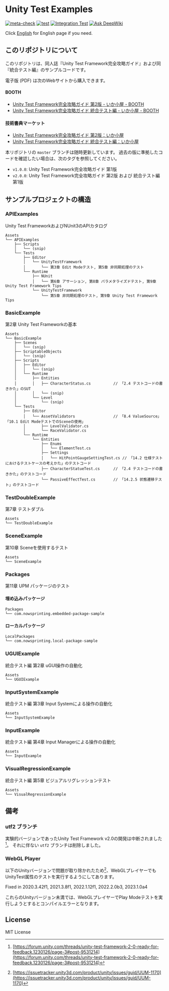 # Unity Test Examples

[![meta-check](https://github.com/nowsprinting/UnityTestExamples/actions/workflows/metacheck.yml/badge.svg)](https://github.com/nowsprinting/UnityTestExamples/actions/workflows/metacheck.yml)
[![test](https://github.com/nowsprinting/UnityTestExamples/actions/workflows/test.yml/badge.svg)](https://github.com/nowsprinting/UnityTestExamples/actions/workflows/test.yml)
[![Integration Test](https://github.com/nowsprinting/UnityTestExamples/actions/workflows/test-integration.yml/badge.svg)](https://github.com/nowsprinting/UnityTestExamples/actions/workflows/test-integration.yml)
[![Ask DeepWiki](https://deepwiki.com/badge.svg)](https://deepwiki.com/nowsprinting/UnityTestExamples)

Click [English](./README_en.md) for English page if you need.



## このリポジトリについて

このリポジトリは、同人誌『Unity Test Framework完全攻略ガイド』および同『統合テスト編』のサンプルコードです。

電子版 (PDF) は次のWebサイトから購入できます。

#### BOOTH
- [Unity Test Framework完全攻略ガイド 第2版 - いか小屋 - BOOTH](https://ikagoya.booth.pm/items/3139036)
- [Unity Test Framework完全攻略ガイド 統合テスト編 - いか小屋 - BOOTH](https://ikagoya.booth.pm/items/4807367)

#### 技術書典マーケット
- [Unity Test Framework完全攻略ガイド 第2版：いか小屋](https://techbookfest.org/product/5936401533108224)
- [Unity Test Framework完全攻略ガイド 統合テスト編：いか小屋](https://techbookfest.org/product/p5zcUfG5sLmgmd7ZtDhXNm)

本リポジトリの `master` ブランチは随時更新しています。
過去の版に準拠したコードを確認したい場合は、次のタグを参照してください。

- `v1.0.0`: Unity Test Framework完全攻略ガイド 第1版
- `v2.0.0`: Unity Test Framework完全攻略ガイド 第2版 および 統合テスト編 第1版



## サンプルプロジェクトの構造

### APIExamples

Unity Test FrameworkおよびNUnit3のAPIカタログ

```
Assets
└── APIExamples
    ├── Scripts
    │   └── (snip)
    └── Tests
        ├── Editor
        │   └── UnityTestFramework
        │       └── 第3章 Edit Modeテスト, 第5章 非同期処理のテスト
        └── Runtime
            ├── NUnit
            │   └── 第6章 アサーション, 第8章 パラメタライズドテスト, 第9章 Unity Test Framework Tips
            └── UnityTestFramework
                └── 第5章 非同期処理のテスト, 第9章 Unity Test Framework Tips
```

### BasicExample

第2章 Unity Test Frameworkの基本

```
Assets
└── BasicExample
    ├── Scenes
    │   └── (snip)
    ├── ScriptableObjects
    │   └── (snip)
    ├── Scripts
    │   ├── Editor
    │   │   └── (snip)
    │   └── Runtime
    │       ├── Entities
    │       │   ├── CharacterStatus.cs          // 「2.4 テストコードの書きかた」のSUT
    │       │   └── (snip)
    │       └── Level
    │           └── (snip)
    └── Tests
        ├── Editor
        │   └── AssetValidators                 // 「8.4 ValueSource」「10.1 Edit ModeテストでのSceneの使用」
        │       ├── LevelValidator.cs 
        │       └── RaceValidator.cs
        └── Runtime
            └── Entities
                ├── Enums
                │   └── ElementTest.cs
                ├── Settings
                │   └── HitPointGaugeSettingTest.cs // 「14.2 仕様テストにおけるテストケースの考えかた」のテストコード
                ├── CharacterStatueTest.cs      // 「2.4 テストコードの書きかた」のテストコード
                └── PassiveEffectTest.cs        // 「14.2.5 状態遷移テスト」のテストコード
```

### TestDoubleExample

第7章 テストダブル

```
Assets
└── TestDoubleExample
```

### SceneExample

第10章 Sceneを使用するテスト

```
Assets
└── SceneExample
```

### Packages

第11章 UPM パッケージのテスト

#### 埋め込みパッケージ

```
Packages
└── com.nowsprinting.embedded-package-sample
```

#### ローカルパッケージ

```
LocalPackages
└── com.nowsprinting.local-package-sample
```

### UGUIExample

統合テスト編 第2章 uGUI操作の自動化

```
Assets
└── UGUIExample
```

### InputSystemExample

統合テスト編 第3章 Input Systemによる操作の自動化

```
Assets
└── InputSystemExample
```

### InputExample

統合テスト編 第4章 Input Managerによる操作の自動化

```
Assets
└── InputExample
```

### VisualRegressionExample

統合テスト編 第5章 ビジュアルリグレッションテスト

```
Assets
└── VisualRegressionExample
```



## 備考

### utf2 ブランチ

実験的バージョンであったUnity Test Framework v2.0の開発は中断されました[^utf2]。
それに伴ない `utf2` ブランチは削除しました。

[^utf2]: [https://forum.unity.com/threads/unity-test-framework-2-0-ready-for-feedback.1230126/page-3#post-9531214](https://forum.unity.com/threads/unity-test-framework-2-0-ready-for-feedback.1230126/page-3#post-9531214)

### WebGL Player

以下のUnityバージョンで問題が取り除かれたため[^UUM-1170]、WebGLプレイヤーでもUnityTest属性のテストを実行するようにしてあります。

Fixed in 2020.3.42f1, 2021.3.8f1, 2022.1.12f1, 2022.2.0b3, 2023.1.0a4

これらのUnityバージョン未満では、WebGLプレイヤーでPlay Modeテストを実行しようとするとコンパイルエラーとなります。

[^UUM-1170]: [https://issuetracker.unity3d.com/product/unity/issues/guid/UUM-1170](https://issuetracker.unity3d.com/product/unity/issues/guid/UUM-1170)



## License

MIT License
